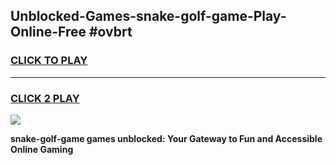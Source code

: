 
## Unblocked-Games-snake-golf-game-Play-Online-Free #ovbrt
<h3>
<a href="https://us.freeplayer.one?title=snake-golf-game&ref=10M">CLICK TO PLAY</a></h3>
<hr>

<h3>
<a href="https://us.freeplayer.one?title=snake-golf-game&ref=10M">CLICK 2 PLAY</a>
  
</h3>

<a href="https://us.freeplayer.one?title=snake-golf-game&ref=10M"><img src="https://clearcache.store/games.png"></a>


**snake-golf-game games unblocked: Your Gateway to Fun and Accessible Online Gaming**
